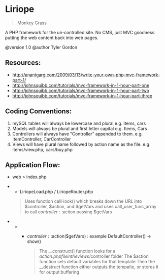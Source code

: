 # Liriope
> Monkey Grass

A PHP framework for the un-controlled site.
No CMS, just MVC goodness: putting the web content
back into web pages.

@version 1.0
@author Tyler Gordon

Resources:
--------------------------------------------------------------------------------
- http://anantgarg.com/2009/03/13/write-your-own-php-mvc-framework-part-1/
- http://johnsquibb.com/tutorials/mvc-framework-in-1-hour-part-one
- http://johnsquibb.com/tutorials/mvc-framework-in-1-hour-part-two
- http://johnsquibb.com/tutorials/mvc-framework-in-1-hour-part-three

Coding Conventions:
--------------------------------------------------------------------------------
1. mySQL tables will always be lowercase and plural e.g. items, cars
2. Models will always be plural and first letter capital e.g. Items, Cars
3. Controllers will always have "Controller" appended to them. e.g. ItemController, CarController
4. Views will have plural name followed by action name as the file. e.g. items/view.php, cars/buy.php

Application Flow:
--------------------------------------------------------------------------------
* web > index.php
* + LiriopeLoad.php / LiriopeRouter.php

   > Uses function callHook() which breaks down the URL into $controller, $action, and $getVars
   > and uses call_user_func_array to call $controller::$action passing $getVars

* + - $controller::$action($getVars) : example DefaultController() -> show()

      > The __construct() function looks for a $action.php file in the views/$controller folder
      > The $action function sets default variables for that template
      > Then the __destruct function either outputs the tempalte, or stores it for output buffering
     
